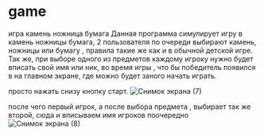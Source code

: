 
# game
игра камень ножница бумага
Данная программа симулирует игру в камень ножницы бумага, 2 пользователя по очереди выбирают камень, ножницы или бумагу , правила такие же как и в обычной детской игре.
Так же, при выборе одного из предметов каждому игроку нужно будет вписать свой имя или ник, во время игры , что бы победитель появился в на главном экране, где можно будет заного начать играть.

 
просто нажать снизу кнопку старт.
![Снимок экрана (7)](https://user-images.githubusercontent.com/84218777/119104134-936e4b00-ba24-11eb-97c5-0af4ed936741.png)


после чего первый игрок, а после выбора предмета , выбирает так же второй, сюда и вписываем имя игроков поочередно
![Снимок экрана (8)](https://user-images.githubusercontent.com/84218777/119104245-b862be00-ba24-11eb-83ef-16135890ebc0.png)
